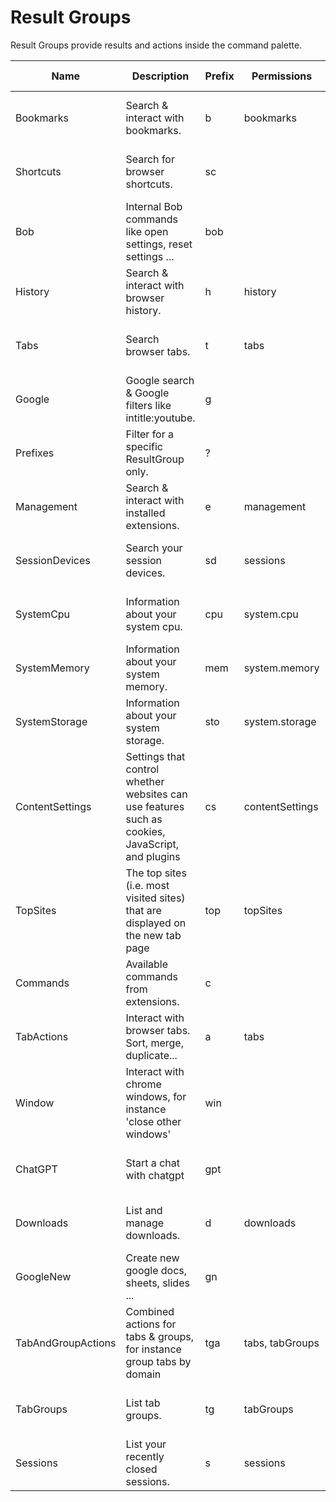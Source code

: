 # Result Groups
Result Groups provide results and actions inside the command palette.

| Name | Description | Prefix | Permissions | Supported browsers |
| ---- | ----------- | ----- | ------------|------------------- |
| Bookmarks | Search & interact with bookmarks. | b | bookmarks | chromium, firefox, chrome, edg |
| Shortcuts | Search for browser shortcuts. | sc |  | chromium, firefox, chrome, edg |
| Bob | Internal Bob commands like open settings, reset settings ... | bob |  | chromium, firefox, chrome, edg |
| History | Search & interact with browser history. | h | history | chromium, firefox, chrome, edg |
| Tabs | Search browser tabs. | t | tabs | chromium, firefox, chrome, edg |
| Google | Google search & Google filters like intitle:youtube. | g |  | chromium, firefox, chrome, edg |
| Prefixes | Filter for a specific ResultGroup only. | ? |  | chromium, firefox, chrome, edg |
| Management | Search & interact with installed extensions. | e | management | chromium, firefox, chrome, edg |
| SessionDevices | Search your session devices. | sd | sessions | chromium, firefox, chrome, edg |
| SystemCpu | Information about your system cpu. | cpu | system.cpu | chromium, firefox, chrome, edg |
| SystemMemory | Information about your system memory. | mem | system.memory | chromium, firefox, chrome, edg |
| SystemStorage | Information about your system storage. | sto | system.storage | chromium, firefox, chrome, edg |
| ContentSettings | Settings that control whether websites can use features such as cookies, JavaScript, and plugins | cs | contentSettings | chromium, firefox, chrome, edg |
| TopSites | The top sites (i.e. most visited sites) that are displayed on the new tab page | top | topSites | chromium, firefox, chrome, edg |
| Commands | Available commands from extensions. | c |  | chromium, firefox, chrome, edg |
| TabActions | Interact with browser tabs. Sort, merge, duplicate... | a | tabs | chromium, firefox, chrome, edg |
| Window | Interact with chrome windows, for instance 'close other windows' | win |  | chromium, firefox, chrome, edg |
| ChatGPT | Start a chat with chatgpt | gpt |  | chromium, firefox, chrome, edg |
| Downloads | List and manage downloads. | d | downloads | chromium, firefox, chrome, edg |
| GoogleNew | Create new google docs, sheets, slides ...  | gn |  | chromium, firefox, chrome, edg |
| TabAndGroupActions | Combined actions for tabs & groups, for instance group tabs by domain | tga | tabs, tabGroups | chromium, firefox, chrome, edg |
| TabGroups | List tab groups. | tg | tabGroups | chromium, firefox, chrome, edg |
| Sessions | List your recently closed sessions. | s | sessions | chromium, firefox, chrome, edg |
